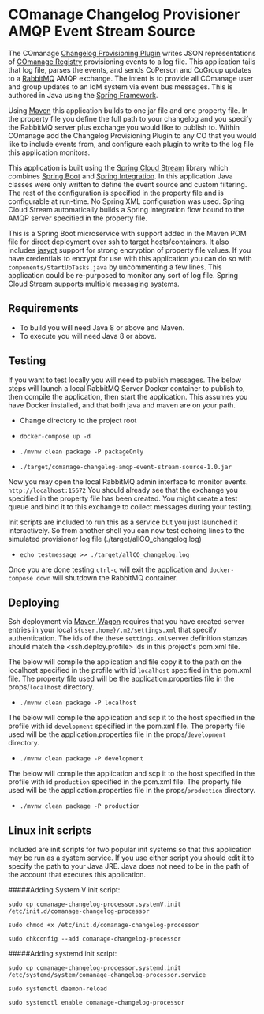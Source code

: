 # COmanage Changelog Provisioner AMQP Event Stream Source

  The COmanage [Changelog Provisioning Plugin](https://spaces.at.internet2.edu/display/COmanage/Changelog+Provisioning+Plugin) 
  writes JSON representations of [COmanage Registry](https://www.internet2.edu/products-services/trust-identity/comanage/) 
  provisioning events to a log file.  This application tails that log file, parses the events, and sends  CoPerson and 
  CoGroup updates to a [RabbitMQ](https://www.rabbitmq.com/) AMQP exchange.  The intent is to provide all COmanage user 
  and group updates  to an IdM system via event bus messages.  This is authored in Java using the 
  [Spring Framework](https://spring.io/projects/spring-framework).

  Using [Maven](https://maven.apache.org/) this application builds to one jar file and one property file.  In the 
  property file you define the full path to your changelog and you specify the RabbitMQ server plus exchange you would 
  like to publish to.  Within COmanage add the Changelog Provisioning Plugin to any CO that you would like to include 
  events from, and configure each plugin to write to the log file this application monitors. 
  
  This application is built using the [Spring Cloud Stream](https://spring.io/projects/spring-cloud-stream) library 
  which combines [Spring Boot](https://spring.io/projects/spring-boot) and 
  [Spring Integration](https://spring.io/projects/spring-integration).  In this application Java classes were only 
  written to define the event source and custom filtering.  The rest of the configuration is specified in the property 
  file and is configurable at run-time.  No Spring XML configuration was used.  Spring Cloud Stream automatically builds 
  a Spring Integration flow bound to the AMQP server specified in the property file.
 
This is a Spring Boot microservice with support added in the Maven POM file for direct deployment over ssh to target 
hosts/containers.  It also includes [jasypt](http://www.jasypt.org/features.html) support for strong encryption of
property file values.  If you have credentials to encrypt for use with this application you can do so with 
`components/StartUpTasks.java` by uncommenting a few lines. This application could be re-purposed to monitor any sort of
 log file.  Spring Cloud Stream supports multiple messaging systems.

## Requirements

* To build you will need Java 8 or above and Maven.
* To execute you will need Java 8 or above.

## Testing

If you want to test locally you will need to publish messages.  The below steps will launch a local RabbitMQ Server Docker container to publish to, then compile the application, then 
start the application.  This assumes you have Docker installed, and that both java and maven are on your path.

* Change directory to the project root
* `docker-compose up -d`

* `./mvnw clean package -P packageOnly`

* `./target/comanage-changelog-amqp-event-stream-source-1.0.jar`

Now you may open the local RabbitMQ admin interface to monitor events. `http://localhost:15672` You should already see 
that the exchange you specified in the property file has been created.  You might create a test queue and bind it to this 
exchange to collect messages during your testing.

Init scripts are included to run this as a service but you just launched it interactively.  So from another shell you 
can now test echoing lines to the simulated provisioner log file (./target/allCO_changelog.log)
* `echo testmessage >> ./target/allCO_changelog.log`

Once you are done testing `ctrl-c` will exit the application and `docker-compose down` will shutdown the RabbitMQ 
container.

## Deploying

Ssh deployment via [Maven Wagon](https://maven.apache.org/wagon/index.html) requires that you have created server entries in
your local `${user.home}/.m2/settings.xml` that specify authentication.  The ids of the these `settings.xml`server 
definition stanzas should match the <ssh.deploy.profile> ids in this project's pom.xml file.
  
The below will compile the application and file copy it to the path on the localhost specified in the profile with id 
`localhost` specified in the pom.xml file.  The property file used will be the application.properties file in the 
props/`localhost` directory.
* `./mvnw clean package -P localhost`

The below will compile the application and scp it to the host specified in the profile with id 
`development` specified in the pom.xml file.  The property file used will be the application.properties file in the 
props/`development` directory.
* `./mvnw clean package -P development`

The below will compile the application and scp it to the host specified in the profile with id 
`production` specified in the pom.xml file.  The property file used will be the application.properties file in the 
props/`production` directory.
* `./mvnw clean package -P production`

## Linux init scripts

  Included are init scripts for two popular init systems so that this application may be run as a system service.  If 
  you use either script you should edit it to specify the path to your Java JRE.  Java does not need to be in the path 
  of the account that executes this application.

#####Adding System V init script:

`sudo cp comanage-changelog-processor.systemV.init /etc/init.d/comanage-changelog-processor`

`sudo chmod +x /etc/init.d/comanage-changelog-processor`

`sudo chkconfig --add comanage-changelog-processor`

#####Adding systemd init script:

`sudo cp comanage-changelog-processor.systemd.init /etc/systemd/system/comanage-changelog-processor.service`

`sudo systemctl daemon-reload`

`sudo systemctl enable comanage-changelog-processor`
